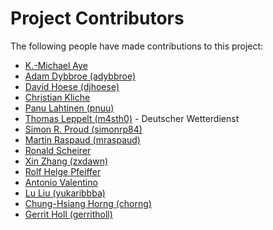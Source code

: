 # Project Contributors

The following people have made contributions to this project:

<!--- Use your GitHub account or any other personal reference URL --->
<!--- If you wish to not use your real name, please use your github username --->
<!--- The list should be alphabetical by last name if possible, with github usernames at the bottom --->
<!--- See https://gist.github.com/djhoese/52220272ec73b12eb8f4a29709be110d for auto-generating parts of this list --->

- [K.-Michael Aye](https://github.com/michaelaye)
- [Adam Dybbroe (adybbroe)](https://github.com/adybbroe)
- [David Hoese (djhoese)](https://github.com/djhoese)
- [Christian Kliche](https://github.com/chk)
- [Panu Lahtinen (pnuu)](https://github.com/pnuu)
- [Thomas Leppelt (m4sth0)](https://github.com/m4sth0) - Deutscher Wetterdienst
- [Simon R. Proud (simonrp84)](https://github.com/simonrp84)
- [Martin Raspaud (mraspaud)](https://github.com/mraspaud)
- [Ronald Scheirer](https://github.com/)
- [Xin Zhang (zxdawn)](https://github.com/zxdawn)
- [Rolf Helge Pfeiffer](https://github.com/HelgeCPH)
- [Antonio Valentino](https://github.com/avalentino)
- [Lu Liu (yukaribbba)](https://github.com/yukaribbba)
- [Chung-Hsiang Horng (chorng)](https://github.com/chorng)
- [Gerrit Holl (gerritholl)](https://github.com/gerritholl)
